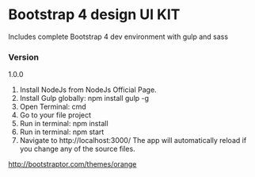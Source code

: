 # Bootstrap 4 design UI KIT  
 
Includes complete Bootstrap 4  dev environment with gulp and sass

### Version

1.0.0


1. Install NodeJs from NodeJs Official Page.
2. Install Gulp globally: npm install gulp -g  
2. Open Terminal: cmd
3. Go to your file project
4. Run in terminal: npm install
5. Run in terminal: npm start
6. Navigate to http://localhost:3000/ The app will automatically reload if you change any of the source files.

http://bootstraptor.com/themes/orange